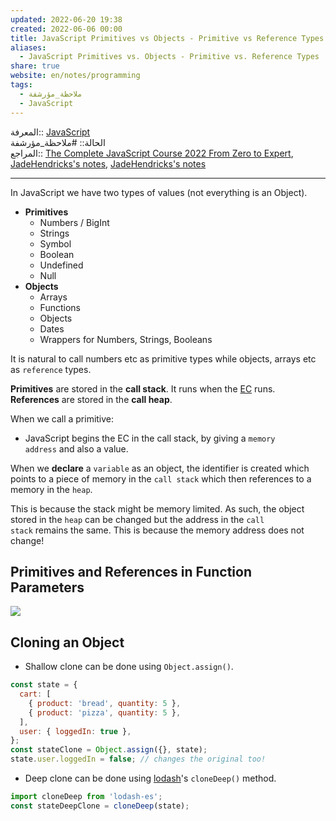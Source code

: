```yaml
---  
updated: 2022-06-20 19:38  
created: 2022-06-06 00:00  
title: JavaScript Primitives vs Objects - Primitive vs Reference Types  
aliases:  
  - JavaScript Primitives vs. Objects - Primitive vs. Reference Types  
share: true  
website: en/notes/programming  
tags:  
  - ملاحظة_مؤرشفة  
  - JavaScript  
---  
```

  
  
  
المعرفة:: [JavaScript](JavaScript)  
الحالة:: #ملاحظة_مؤرشفة  
المراجع:: [The Complete JavaScript Course 2022 From Zero to Expert](The%20Complete%20JavaScript%20Course%202022%20From%20Zero%20to%20Expert), [JadeHendricks's notes](https://github.com/syahshiimi/second-brain/blob/a6bbf926dc6a391717c005c47e7f5b6a5e9327d9/05%20Learning/00%20JavaScript/202107101935%20JavaScript%20Data%20Types.md), [JadeHendricks's notes](https://github.com/JadeHendricks/the-complete-javascript-course-2019/blob/9f805e5d4e3ca73a628eb2b51d22690928ec565c/How%20Javascript%20Works/How%20Javascript%20Works.txt)  
  
---  
  
In JavaScript we have two types of values (not everything is an Object).  
  
- **Primitives**  
  - Numbers / BigInt  
  - Strings  
  - Symbol  
  - Boolean  
  - Undefined  
  - Null  
- **Objects**  
  - Arrays  
  - Functions  
  - Objects  
  - Dates  
  - Wrappers for Numbers, Strings, Booleans  
  
It is natural to call numbers etc as primitive types while objects, arrays etc as `reference` types.  
  
**Primitives** are stored in the **call stack**. It runs when the [EC](,%20JavaScript%20Execution%20Context%20and%20Call%20Stack#Execution%20Context%20In%20Detail) runs. **References** are stored in the **call heap**.  
  
When we call a primitive:  
  
- JavaScript begins the EC in the call stack, by giving a `memory address` and also a value.  
  
When we **declare** a `variable` as an object, the identifier is created which points to a piece of memory in the `call stack` which then references to a memory in the `heap`.  
  
This is because the stack might be memory limited. As such, the object stored in the `heap` can be changed but the address in the `call stack` remains the same. This is because the memory address does not change!  
  
## Primitives and References in Function Parameters  
  
![](,%20JavaScript%20Functions#How%20passing%20function%20arguments%20work)  
  
## Cloning an Object  
  
- Shallow clone can be done using `Object.assign()`.  
  
```js  
const state = {  
  cart: [  
    { product: 'bread', quantity: 5 },  
    { product: 'pizza', quantity: 5 },  
  ],  
  user: { loggedIn: true },  
};  
const stateClone = Object.assign({}, state);  
state.user.loggedIn = false; // changes the original too!  
```  
  
- Deep clone can be done using [lodash](https://lodash.com/)'s `cloneDeep()` method.  
```js  
import cloneDeep from 'lodash-es';  
const stateDeepClone = cloneDeep(state);  
```  
